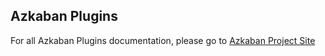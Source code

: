 ## Azkaban Plugins

For all Azkaban Plugins documentation, please go to 
[Azkaban Project Site](http://azkaban.github.io/azkaban2/)

